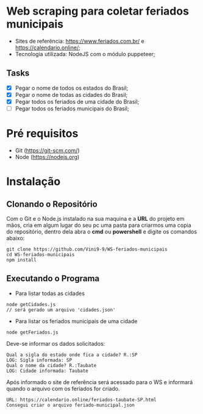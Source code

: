 # Web scraping para coletar feriados municipais

* Sites de referência: https://www.feriados.com.br/ e https://calendario.online/;
* Tecnologia utilizada: NodeJS com o módulo puppeteer;

## Tasks 

- [X] Pegar o nome de todos os estados do Brasil;
- [X] Pegar o nome de todas as cidades do Brasil;
- [X] Pegar todos os feriados de uma cidade do Brasil;
- [ ] Pegar todos os feriados municipais do Brasil;

# Pré requisitos

- Git (https://git-scm.com/)
- Node (https://nodejs.org)

# Instalação

## Clonando o Repositório ##
Com o Git e o Node.js instalado na sua maquina e a **URL** do projeto em mãos, cria em algum lugar do seu pc uma pasta para criarmos uma copia do repositório, dentro dela abra o **cmd** ou **powershell** e digite os comandos abaixo:
```
git clone https://github.com/Vini9-9/WS-feriados-municipais
cd WS-feriados-municipais
npm install
```
## Executando o Programa ##
* Para listar todas as cidades
```
node getCidades.js 
// será gerado um arquivo 'cidades.json'
```

* Para listar os feriados municipais de uma cidade
```
node getFeriados.js 
```
Deve-se informar os dados solicitados:
```
Qual a sigla do estado onde fica a cidade? R.:SP
LOG: Sigla informada: SP
Qual o nome da cidade? R.:Taubate
LOG: Cidade informada: Taubate
```
Após informado o site de referência será acessado para o WS
e informará quando o arquivo com os feriados for criado.
```
URL: https://calendario.online/feriados-taubate-SP.html
Consegui criar o arquivo feriado-municipal.json
```
